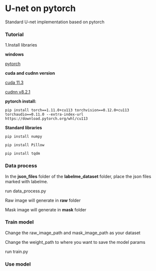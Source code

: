 # U-net on pytorch

Standard U-net implementation based on pytorch

### Tutorial

1.Install libraries

**windows**

[pytorch](https://pytorch.org/get-started/previous-versions/)

**cuda and  cudnn version**

[cuda 11.3](https://developer.nvidia.com/cuda-11.3.0-download-archive)

[cudnn v8.2.1](https://developer.nvidia.com/compute/machine-learning/cudnn/secure/8.2.1.32/11.3_06072021/cudnn-11.3-windows-x64-v8.2.1.32.zip)

**pytorch install:**

 ``pip install torch==1.11.0+cu113 torchvision==0.12.0+cu113 torchaudio==0.11.0 --extra-index-url https://download.pytorch.org/whl/cu113``

**Standard libraries**

``pip install numpy``

``pip install Pillow``

``pip install tqdm``

### Data process

In the **json_files** folder of the **labelme_dataset** folder, place the json files marked with labelme.

run data_process.py

Raw image will generate in **raw** folder 

Mask image will generate in **mask** folder 

### Train model

Change the raw_image_path and mask_image_path as your dataset

Change the weight_path to where you want to save the model params

run train.py

### Use model 